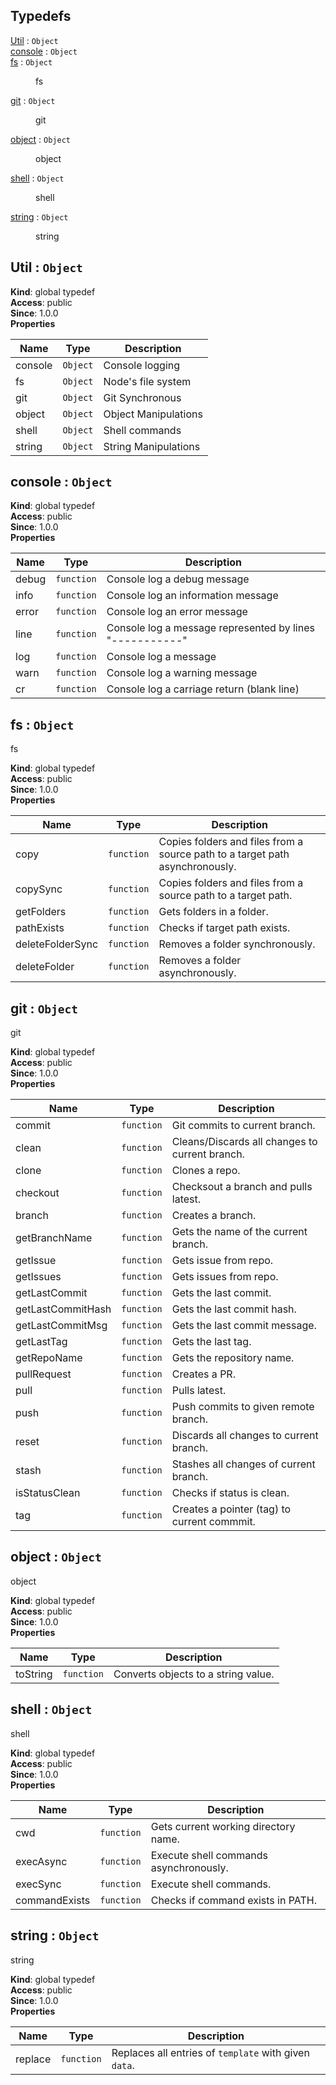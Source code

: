 ## Typedefs

<dl>
<dt><a href="#Util">Util</a> : <code>Object</code></dt>
<dd></dd>
<dt><a href="#console">console</a> : <code>Object</code></dt>
<dd></dd>
<dt><a href="#fs">fs</a> : <code>Object</code></dt>
<dd><p>fs</p>
</dd>
<dt><a href="#git">git</a> : <code>Object</code></dt>
<dd><p>git</p>
</dd>
<dt><a href="#object">object</a> : <code>Object</code></dt>
<dd><p>object</p>
</dd>
<dt><a href="#shell">shell</a> : <code>Object</code></dt>
<dd><p>shell</p>
</dd>
<dt><a href="#string">string</a> : <code>Object</code></dt>
<dd><p>string</p>
</dd>
</dl>

<a name="Util"></a>

## Util : <code>Object</code>

**Kind**: global typedef  
**Access**: public  
**Since**: 1.0.0  
**Properties**

| Name    | Type                | Description          |
| ------- | ------------------- | -------------------- |
| console | <code>Object</code> | Console logging      |
| fs      | <code>Object</code> | Node's file system   |
| git     | <code>Object</code> | Git Synchronous      |
| object  | <code>Object</code> | Object Manipulations |
| shell   | <code>Object</code> | Shell commands       |
| string  | <code>Object</code> | String Manipulations |

<a name="console"></a>

## console : <code>Object</code>

**Kind**: global typedef  
**Access**: public  
**Since**: 1.0.0  
**Properties**

| Name  | Type                  | Description                                              |
| ----- | --------------------- | -------------------------------------------------------- |
| debug | <code>function</code> | Console log a debug message                              |
| info  | <code>function</code> | Console log an information message                       |
| error | <code>function</code> | Console log an error message                             |
| line  | <code>function</code> | Console log a message represented by lines "-----------" |
| log   | <code>function</code> | Console log a message                                    |
| warn  | <code>function</code> | Console log a warning message                            |
| cr    | <code>function</code> | Console log a carriage return (blank line)               |

<a name="fs"></a>

## fs : <code>Object</code>

fs

**Kind**: global typedef  
**Access**: public  
**Since**: 1.0.0  
**Properties**

| Name             | Type                  | Description                                                                  |
| ---------------- | --------------------- | ---------------------------------------------------------------------------- |
| copy             | <code>function</code> | Copies folders and files from a source path to a target path asynchronously. |
| copySync         | <code>function</code> | Copies folders and files from a source path to a target path.                |
| getFolders       | <code>function</code> | Gets folders in a folder.                                                    |
| pathExists       | <code>function</code> | Checks if target path exists.                                                |
| deleteFolderSync | <code>function</code> | Removes a folder synchronously.                                              |
| deleteFolder     | <code>function</code> | Removes a folder asynchronously.                                             |

<a name="git"></a>

## git : <code>Object</code>

git

**Kind**: global typedef  
**Access**: public  
**Since**: 1.0.0  
**Properties**

| Name              | Type                  | Description                                    |
| ----------------- | --------------------- | ---------------------------------------------- |
| commit            | <code>function</code> | Git commits to current branch.                 |
| clean             | <code>function</code> | Cleans/Discards all changes to current branch. |
| clone             | <code>function</code> | Clones a repo.                                 |
| checkout          | <code>function</code> | Checksout a branch and pulls latest.           |
| branch            | <code>function</code> | Creates a branch.                              |
| getBranchName     | <code>function</code> | Gets the name of the current branch.           |
| getIssue          | <code>function</code> | Gets issue from repo.                          |
| getIssues         | <code>function</code> | Gets issues from repo.                         |
| getLastCommit     | <code>function</code> | Gets the last commit.                          |
| getLastCommitHash | <code>function</code> | Gets the last commit hash.                     |
| getLastCommitMsg  | <code>function</code> | Gets the last commit message.                  |
| getLastTag        | <code>function</code> | Gets the last tag.                             |
| getRepoName       | <code>function</code> | Gets the repository name.                      |
| pullRequest       | <code>function</code> | Creates a PR.                                  |
| pull              | <code>function</code> | Pulls latest.                                  |
| push              | <code>function</code> | Push commits to given remote branch.           |
| reset             | <code>function</code> | Discards all changes to current branch.        |
| stash             | <code>function</code> | Stashes all changes of current branch.         |
| isStatusClean     | <code>function</code> | Checks if status is clean.                     |
| tag               | <code>function</code> | Creates a pointer (tag) to current commmit.    |

<a name="object"></a>

## object : <code>Object</code>

object

**Kind**: global typedef  
**Access**: public  
**Since**: 1.0.0  
**Properties**

| Name     | Type                  | Description                         |
| -------- | --------------------- | ----------------------------------- |
| toString | <code>function</code> | Converts objects to a string value. |

<a name="shell"></a>

## shell : <code>Object</code>

shell

**Kind**: global typedef  
**Access**: public  
**Since**: 1.0.0  
**Properties**

| Name          | Type                  | Description                            |
| ------------- | --------------------- | -------------------------------------- |
| cwd           | <code>function</code> | Gets current working directory name.   |
| execAsync     | <code>function</code> | Execute shell commands asynchronously. |
| execSync      | <code>function</code> | Execute shell commands.                |
| commandExists | <code>function</code> | Checks if command exists in PATH.      |

<a name="string"></a>

## string : <code>Object</code>

string

**Kind**: global typedef  
**Access**: public  
**Since**: 1.0.0  
**Properties**

| Name    | Type                  | Description                                           |
| ------- | --------------------- | ----------------------------------------------------- |
| replace | <code>function</code> | Replaces all entries of `template` with given `data`. |
